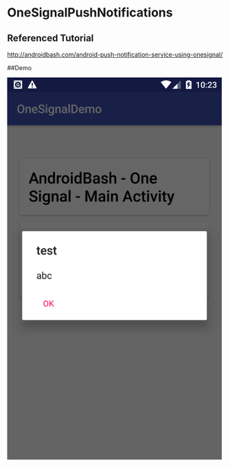 # OneSignalPushNotifications
## Referenced Tutorial
http://androidbash.com/android-push-notification-service-using-onesignal/

##Demo

<img src="https://github.com/dinhtho/OneSignal/blob/master/image.png" width="500"/>
